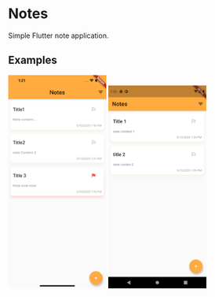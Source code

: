 # Notes

Simple Flutter note application.

## Examples

<img width="200" src="examples/light_ios.png">   <img width="200" src="examples/light_android.png">
